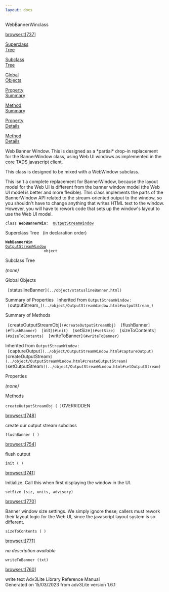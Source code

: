 ```yaml
---
layout: docs
---
```

<span class="title">WebBannerWin</span><span class="type">class</span>

[browser.t](../file/browser.t.html)\[[737](../source/browser.t.html#737)\]

[Superclass  
Tree](#_SuperClassTree_)

[Subclass  
Tree](#_SubClassTree_)

[Global  
Objects](#_ObjectSummary_)

[Property  
Summary](#_PropSummary_)

[Method  
Summary](#_MethodSummary_)

[Property  
Details](#_Properties_)

[Method  
Details](#_Methods_)



Web Banner Window. This is designed as a \*partial\* drop-in replacement
for the BannerWindow class, using Web UI windows as implemented in the
core TADS javascript client.

This class is designed to be mixed with a WebWindow subclass.

This isn't a complete replacement for BannerWindow, because the layout
model for the Web UI is different from the banner window model (the Web
UI model is better and more flexible). This class implements the parts
of the BannerWindow API related to the stream-oriented output to the
window, so you shouldn't have to change anything that writes HTML text
to the window. However, you will have to rework code that sets up the
window's layout to use the Web UI model.

`class `**`WebBannerWin`**` :   `[`OutputStreamWindow`](../object/OutputStreamWindow.html)



<span id="_SuperClassTree_"></span>



<span class="hdln">Superclass Tree</span>   (in declaration order)



**`WebBannerWin`**  
[`OutputStreamWindow`](../object/OutputStreamWindow.html)  
`                 object`  
<span id="_SubClassTree_"></span>



<span class="hdln">Subclass Tree</span>  



*(none)* <span id="_ObjectSummary_"></span>



<span class="hdln">Global Objects</span>  



` [`statuslineBanner`](../object/statuslineBanner.html)  `
<span id="_PropSummary_"></span>



<span class="hdln">Summary of Properties</span>  
Inherited from `OutputStreamWindow` :  
` [`outputStream_`](../object/OutputStreamWindow.html#outputStream_)  `

<span id="_MethodSummary_"></span>



<span class="hdln">Summary of Methods</span>  



` [`createOutputStreamObj`](#createOutputStreamObj)  [`flushBanner`](#flushBanner)  [`init`](#init)  [`setSize`](#setSize)  [`sizeToContents`](#sizeToContents)  [`writeToBanner`](#writeToBanner)  `

Inherited from `OutputStreamWindow` :  
` [`captureOutput`](../object/OutputStreamWindow.html#captureOutput)  [`createOutputStream`](../object/OutputStreamWindow.html#createOutputStream)  [`setOutputStream`](../object/OutputStreamWindow.html#setOutputStream)  `

<span id="_Properties_"></span>



<span class="hdln">Properties</span>  



*(none)* <span id="_Methods_"></span>



<span class="hdln">Methods</span>  



<span id="createOutputStreamObj"></span>

`createOutputStreamObj ( )`<span class="rem">OVERRIDDEN</span>

[browser.t](../file/browser.t.html)\[[748](../source/browser.t.html#748)\]



create our output stream subclass



<span id="flushBanner"></span>

`flushBanner ( )`

[browser.t](../file/browser.t.html)\[[754](../source/browser.t.html#754)\]



flush output



<span id="init"></span>

`init ( )`

[browser.t](../file/browser.t.html)\[[741](../source/browser.t.html#741)\]



Initialize. Call this when first displaying the window in the UI.



<span id="setSize"></span>

`setSize (siz, units, advisory)`

[browser.t](../file/browser.t.html)\[[770](../source/browser.t.html#770)\]



Banner window size settings. We simply ignore these; callers must rework
their layout logic for the Web UI, since the javascript layout system is
so different.



<span id="sizeToContents"></span>

`sizeToContents ( )`

[browser.t](../file/browser.t.html)\[[771](../source/browser.t.html#771)\]



*no description available*



<span id="writeToBanner"></span>

`writeToBanner (txt)`

[browser.t](../file/browser.t.html)\[[760](../source/browser.t.html#760)\]



write text
Adv3Lite Library Reference Manual  
Generated on 15/03/2023 from adv3Lite version 1.6.1


